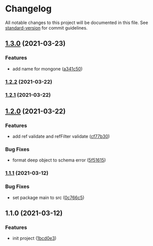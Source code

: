 # Changelog

All notable changes to this project will be documented in this file. See [standard-version](https://github.com/conventional-changelog/standard-version) for commit guidelines.

## [1.3.0](https://github.com/aim-leo/mongone/compare/v1.2.2...v1.3.0) (2021-03-23)


### Features

* add name for mongone ([a341c50](https://github.com/aim-leo/mongone/commit/a341c5002808f54188c48a9dfc625525c643a38e))

### [1.2.2](https://github.com/aim-leo/mongone/compare/v1.2.1...v1.2.2) (2021-03-22)

### [1.2.1](https://github.com/aim-leo/mongone/compare/v1.2.0...v1.2.1) (2021-03-22)

## [1.2.0](https://github.com/aim-leo/mongone/compare/v1.1.1...v1.2.0) (2021-03-22)


### Features

* add ref validate and refFilter validate ([cf77b30](https://github.com/aim-leo/mongone/commit/cf77b308db66fdfca082132b9ac6194244e78091))


### Bug Fixes

* format deep object to schema error ([5f51615](https://github.com/aim-leo/mongone/commit/5f51615d35def99c5712bbb95ce20953eda30c94))

### [1.1.1](https://github.com/aim-leo/mongone/compare/v1.1.0...v1.1.1) (2021-03-12)


### Bug Fixes

* set package main to src ([0c766c5](https://github.com/aim-leo/mongone/commit/0c766c5bd46f8b6a1ae852a4d3c9f520fced6c13))

## 1.1.0 (2021-03-12)


### Features

* init project ([1bcd0e3](https://github.com/aim-leo/mongone/commit/1bcd0e3046b51daabc811f1da1f56185bf400213))
